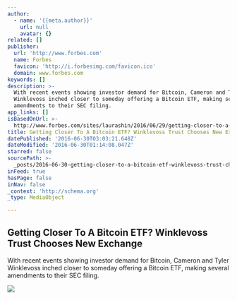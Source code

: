 ```yaml
---
author:
  - name: '{{meta.author}}'
    url: null
    avatar: {}
related: []
publisher:
  url: 'http://www.forbes.com'
  name: Forbes
  favicon: 'http://i.forbesimg.com/favicon.ico'
  domain: www.forbes.com
keywords: []
description: >-
  With recent events showing investor demand for Bitcoin, Cameron and Tyler
  Winklevoss inched closer to someday offering a Bitcoin ETF, making several
  amendments to their SEC filing.
app_links: []
isBasedOnUrl: >-
  http://www.forbes.com/sites/laurashin/2016/06/29/getting-closer-to-a-bitcoin-etf-winklevoss-trust-chooses-new-exchange/
title: Getting Closer To A Bitcoin ETF? Winklevoss Trust Chooses New Exchange
datePublished: '2016-06-30T03:03:21.648Z'
dateModified: '2016-06-30T01:14:08.047Z'
starred: false
sourcePath: >-
  _posts/2016-06-30-getting-closer-to-a-bitcoin-etf-winklevoss-trust-chooses-ne.md
inFeed: true
hasPage: false
inNav: false
_context: 'http://schema.org'
_type: MediaObject

---
```

<article style=""><h1>Getting Closer To A Bitcoin ETF? Winklevoss Trust Chooses New Exchange</h1><p>With recent events showing investor demand for Bitcoin, Cameron and Tyler Winklevoss inched closer to someday offering a Bitcoin ETF, making several amendments to their SEC filing.</p><img src="http://blogs-images.forbes.com/laurashin/files/2016/06/Screen-Shot-2016-06-29-at-5.37.04-PM-1200x594.png" /></article>